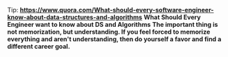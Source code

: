 Tip:
**https://www.quora.com/What-should-every-software-engineer-know-about-data-structures-and-algorithms**
**What Should Every Engineer want to know about DS and Algorithms**
**The important thing is not memorization, but understanding. If you feel forced to memorize everything and aren't understanding, then do yourself a favor and find a different career goal.**

